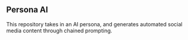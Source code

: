 ## Persona AI
This repository takes in an AI persona, and generates automated social media content through chained prompting.
